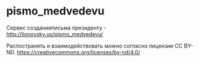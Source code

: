 # pismo_medvedevu

Сервис созданияписьма президенту - http://lionovsky.us/pismo_medvedevu/

Распостранять и взаимодействовать можно согласно лицензии CC BY-ND. https://creativecommons.org/licenses/by-nd/4.0/

